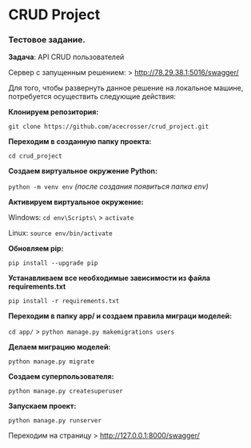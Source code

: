 # CRUD Project

### Тестовое задание.
**Задача**: API CRUD пользователей 

Сервер с запущенным решением: > 
http://78.29.38.1:5016/swagger/

Для того, чтобы развернуть данное решение на локальное машине, потребуется осуществить следующие действия: 

**Клонируем репозитория:**

`git clone https://github.com/acecrosser/crud_project.git`

**Переходим в созданную папку проекта:**

`cd crud_project`

**Создаем виртуальное окружение Python:**

`python -m venv env` *(после создания появиться папка env)*

**Активируем виртуальное окружение:**

Windows: `cd env\Scripts\` > `activate`

Linux: `source env/bin/activate`

**Обновляем pip:**

`pip install --upgrade pip`

**Устанавливаем все необходимые зависимости из файла requirements.txt**

`pip install -r requirements.txt`

**Переходим в папку app/ и создаем правила миграци моделей:**

`cd app/` > `python manage.py makemigrations users`

**Делаем миграцию моделей:**

`python manage.py migrate`

**Создаем суперпользователя:**

`python manage.py createsuperuser`

**Запускаем проект:**

`python manage.py runserver`

Переходим на страницу > http://127.0.0.1:8000/swagger/
